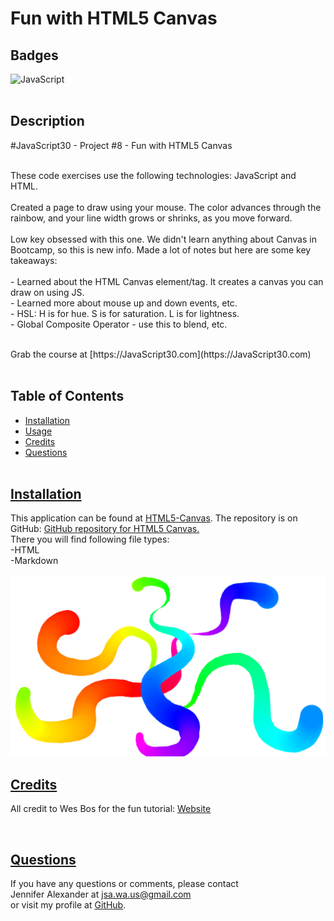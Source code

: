 # Fun with HTML5 Canvas

## Badges
  ![JavaScript](https://img.shields.io/badge/javascript-%23323330.svg?style=for-the-badge&logo=javascript&logoColor=%23F7DF1E)
  <br><br>
 
  ## Description
  #JavaScript30 - Project #8 - Fun with HTML5 Canvas
  <br><br>

  These code exercises use the following technologies: JavaScript and HTML. 
  <br><br>
  Created a page to draw using your mouse. The color advances through the rainbow, and your line width grows or shrinks, as you move forward.
  <br><br>
  Low key obsessed with this one. We didn't learn anything about Canvas in Bootcamp, so this is new info. 
  Made a lot of notes but here are some key takeaways:<br> <br>
    - Learned about the HTML Canvas element/tag. It creates a canvas you can draw on using JS.<br>
    - Learned more about mouse up and down events, etc.<br>
    - HSL: H is for hue. S is for saturation. L is for lightness.<br>
    - Global Composite Operator - use this to blend, etc.<br>
  
  <br>
  Grab the course at [https://JavaScript30.com](https://JavaScript30.com)
  <br><br>
  

## Table of Contents
  - [Installation](#installation)
  - [Usage](#usage)
  - [Credits](#credits)
  - [Questions](#questions)
  <br><br>

  ## [Installation](#table-of-contents)
  This application can be found at [HTML5-Canvas](https://jsalexan.github.io/html5-canvas/).
  The repository is on GitHub: [GitHub repository for HTML5 Canvas.](https://github.com/jsalexan/html5-canvas) <br>
  There you will find following file types: <br>
  -HTML<br>
  -Markdown<br>
   <br>
   ![Screen capture.](/Screenshot%20(327).png)
 
  ## [Credits](#table-of-contents) 
  All credit to Wes Bos for the fun tutorial: [Website](https://wesbos.com/about)

  
  <br>
 
  ## [Questions](#table-of-contents)
  If you have any questions or comments, please contact <br>Jennifer Alexander at jsa.wa.us@gmail.com <br>or visit my profile at [GitHub](https://github.com/jsalexan/).
  

